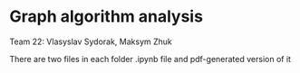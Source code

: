 # Graph algorithm analysis 
Team 22: Vlasyslav Sydorak, Maksym Zhuk

There are two files in each folder .ipynb file and pdf-generated version of it
